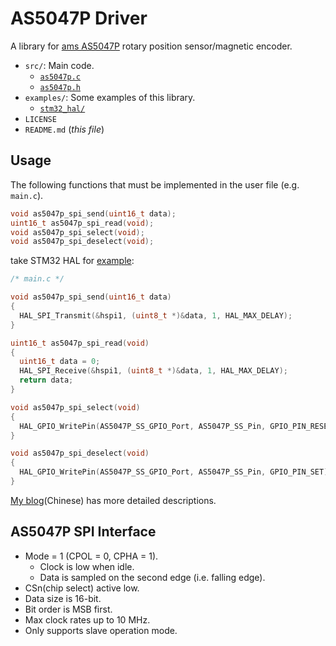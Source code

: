 # AS5047P Driver
A library for [ams AS5047P](https://ams.com/as5047p) rotary position sensor/magnetic encoder.

- `src/`: Main code.
  - [`as5047p.c`](./src/as5047p.c)
  - [`as5047p.h`](./src/as5047p.h)
- `examples/`: Some examples of this library.
  - [`stm32_hal/`](./examples/stm32_hal/)
- `LICENSE`
- `README.md` (*this file*)

## Usage
The following functions that must be implemented in the user file (e.g. `main.c`).
```c
void as5047p_spi_send(uint16_t data);
uint16_t as5047p_spi_read(void);
void as5047p_spi_select(void);
void as5047p_spi_deselect(void);
```

take STM32 HAL for [example](./examples/stm32_hal/src/main.c):
```c
/* main.c */

void as5047p_spi_send(uint16_t data)
{
  HAL_SPI_Transmit(&hspi1, (uint8_t *)&data, 1, HAL_MAX_DELAY);
}

uint16_t as5047p_spi_read(void)
{
  uint16_t data = 0;
  HAL_SPI_Receive(&hspi1, (uint8_t *)&data, 1, HAL_MAX_DELAY);
  return data;
}

void as5047p_spi_select(void)
{
  HAL_GPIO_WritePin(AS5047P_SS_GPIO_Port, AS5047P_SS_Pin, GPIO_PIN_RESET);
}

void as5047p_spi_deselect(void)
{
  HAL_GPIO_WritePin(AS5047P_SS_GPIO_Port, AS5047P_SS_Pin, GPIO_PIN_SET);
}
```

[My blog](https://ziteh.github.io/2022/04/learningstm32-as5047p/)(Chinese) has more detailed descriptions.

## AS5047P SPI Interface
- Mode = 1 (CPOL = 0, CPHA = 1).
    - Clock is low when idle.
    - Data is sampled on the second edge (i.e. falling edge).
- CSn(chip select) active low.
- Data size is 16-bit.
- Bit order is MSB first.
- Max clock rates up to 10 MHz.
- Only supports slave operation mode.
